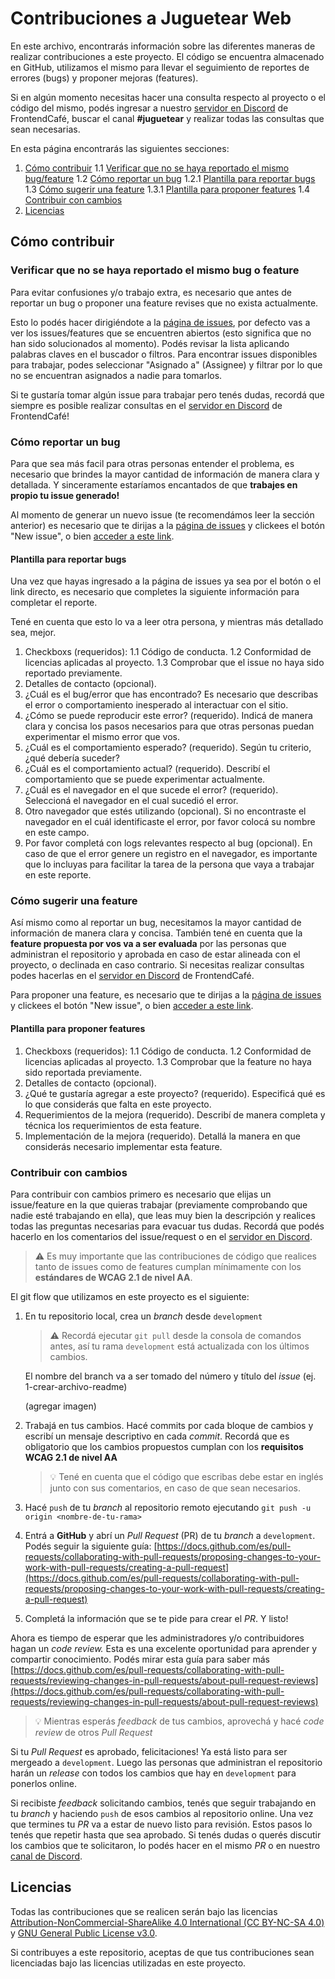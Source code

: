 # Contribuciones a Juguetear Web

En este archivo, encontrarás información sobre las diferentes maneras de realizar contribuciones a este proyecto. El código se encuentra almacenado en GitHub, utilizamos el mismo para llevar el seguimiento de reportes de errores (bugs) y proponer mejoras (features).

Si en algún momento necesitas hacer una consulta respecto al proyecto o el código del mismo, podés ingresar a nuestro [servidor en Discord](https://discord.com/invite/frontendcafe) de FrontendCafé, buscar el canal **#juguetear** y realizar todas las consultas que sean necesarias.

<!-- TODO Update link to discord -->

En esta página encontrarás las siguientes secciones:

1. [Cómo contribuir](#cómo-contribuir)
   1.1 [Verificar que no se haya reportado el mismo bug/feature](#verificar-que-no-se-haya-reportado-el-mismo-bug-o-feature)
   1.2 [Cómo reportar un bug](#cómo-reportar-un-bug)
   1.2.1 [Plantilla para reportar bugs](#plantilla-para-reportar-bugs)
   1.3 [Cómo sugerir una feature](#cómo-sugerir-una-feature)
   1.3.1 [Plantilla para proponer features](#plantilla-para-proponer-features)
   1.4 [Contribuir con cambios](#contribuir-con-cambios)
2. [Licencias](#licencias)

## Cómo contribuir

### Verificar que no se haya reportado el mismo bug o feature

Para evitar confusiones y/o trabajo extra, es necesario que antes de reportar un bug o proponer una feature revises que no exista actualmente.

Esto lo podés hacer dirigiéndote a la [página de issues](https://github.com/Juguetear/juguetear-web/issues), por defecto vas a ver los issues/features que se encuentren abiertos (esto significa que no han sido solucionados al momento). Podés revisar la lista aplicando palabras claves en el buscador o filtros. Para encontrar issues disponibles para trabajar, podes seleccionar "Asignado a" (Assignee) y filtrar por lo que no se encuentran asignados a nadie para tomarlos.

Si te gustaría tomar algún issue para trabajar pero tenés dudas, recordá que siempre es posible realizar consultas en el [servidor en Discord](https://discord.com/invite/frontendcafe) de FrontendCafé!

<!-- TODO Update link to discord -->

### Cómo reportar un bug

Para que sea más facil para otras personas entender el problema, es necesario que brindes la mayor cantidad de información de manera clara y detallada. Y sinceramente estaríamos encantados de que **trabajes en propio tu issue generado!**

Al momento de generar un nuevo issue (te recomendámos leer la sección anterior) es necesario que te dirijas a la [página de issues](https://github.com/Juguetear/juguetear-web/issues) y clickees el botón "New issue", o bien [acceder a este link](https://github.com/Juguetear/juguetear-web/issues/new?assignees=&labels=Bug%2CTriage&template=BUG_FORM.yml&title=%5BBug%5D%3A+).

#### Plantilla para reportar bugs

Una vez que hayas ingresado a la página de issues ya sea por el botón o el link directo, es necesario que completes la siguiente información para completar el reporte.

Tené en cuenta que esto lo va a leer otra persona, y mientras más detallado sea, mejor.

1. Checkboxs (requeridos):
   1.1 Código de conducta.
   1.2 Conformidad de licencias aplicadas al proyecto.
   1.3 Comprobar que el issue no haya sido reportado previamente.
2. Detalles de contacto (opcional).
3. ¿Cuál es el bug/error que has encontrado?
   Es necesario que describas el error o comportamiento inesperado al interactuar con el sitio.
4. ¿Cómo se puede reproducir este error? (requerido).
   Indicá de manera clara y concisa los pasos necesarios para que otras personas puedan experimentar el mismo error que vos.
5. ¿Cuál es el comportamiento esperado? (requerido).
   Según tu criterio, ¿qué debería suceder?
6. ¿Cuál es el comportamiento actual? (requerido).
   Describí el comportamiento que se puede experimentar actualmente.
7. ¿Cuál es el navegador en el que sucede el error? (requerido).
   Seleccioná el navegador en el cual sucedió el error.
8. Otro navegador que estés utilizando (opcional).
   Si no encontraste el navegador en el cuál identificaste el error, por favor colocá su nombre en este campo.
9. Por favor completá con logs relevantes respecto al bug (opcional).
   En caso de que el error genere un registro en el navegador, es importante que lo incluyas para facilitar la tarea de la persona que vaya a trabajar en este reporte.

### Cómo sugerir una feature

Así mismo como al reportar un bug, necesitamos la mayor cantidad de información de manera clara y concisa. También tené en cuenta que la **feature propuesta por vos va a ser evaluada** por las personas que administran el repositorio y aprobada en caso de estar alineada con el proyecto, o declinada en caso contrario. Si necesitas realizar consultas podes hacerlas en el [servidor en Discord](https://discord.com/invite/frontendcafe) de FrontendCafé.

<!-- TODO Update link to discord -->

Para proponer una feature, es necesario que te dirijas a la [página de issues](https://github.com/Juguetear/juguetear-web/issues) y clickees el botón "New issue", o bien [acceder a este link](https://github.com/Juguetear/juguetear-web/issues/new?assignees=&labels=enhancement%2Ctriage&template=FEATURE_FORM.yml&title=%5BFeat%5D%3A+).

#### Plantilla para proponer features

1. Checkboxs (requeridos):
   1.1 Código de conducta.
   1.2 Conformidad de licencias aplicadas al proyecto.
   1.3 Comprobar que la feature no haya sido reportada previamente.
2. Detalles de contacto (opcional).
3. ¿Qué te gustaría agregar a este proyecto? (requerido).
   Especificá qué es lo que considerás que falta en este proyecto.
4. Requerimientos de la mejora (requerido).
   Describí de manera completa y técnica los requerimientos de esta feature.
5. Implementación de la mejora (requerido).
   Detallá la manera en que considerás necesario implementar esta feature.

### Contribuir con cambios

Para contribuir con cambios primero es necesario que elijas un issue/feature en la que quieras trabajar (previamente comprobando que nadie esté trabajando en ella), que leas muy bien la descripción y realices todas las preguntas necesarias para evacuar tus dudas. Recordá que podés hacerlo en los comentarios del issue/request o en el [servidor en Discord](https://discord.com/invite/frontendcafe).

> ⚠️ Es muy importante que las contribuciones de código que realices tanto de issues como de features cumplan mínimamente con los **estándares de WCAG 2.1 de nivel AA**.

El git flow que utilizamos en este proyecto es el siguiente:

1. En tu repositorio local, crea un _branch_ desde `development`

   > ⚠️ Recordá ejecutar `git pull` desde la consola de comandos antes, así tu rama `development` está actualizada con los últimos cambios.

   El nombre del branch va a ser tomado del número y título del _issue_ (ej. 1-crear-archivo-readme)

   (agregar imagen)

2. Trabajá en tus cambios. Hacé commits por cada bloque de cambios y escribí un mensaje descriptivo en cada _commit_. Recordá que es obligatorio que los cambios propuestos cumplan con los **requisitos WCAG 2.1 de nivel AA**

   > 💡 Tené en cuenta que el código que escribas debe estar en inglés junto con sus comentarios, en caso de que sean necesarios.

3. Hacé `push` de tu _branch_ al repositorio remoto ejecutando `git push -u origin <nombre-de-tu-rama>`

4. Entrá a **GitHub** y abrí un _Pull Request_ (PR) de tu _branch_ a `development`. Podés seguir la siguiente guía: [https://docs.github.com/es/pull-requests/collaborating-with-pull-requests/proposing-changes-to-your-work-with-pull-requests/creating-a-pull-request](https://docs.github.com/es/pull-requests/collaborating-with-pull-requests/proposing-changes-to-your-work-with-pull-requests/creating-a-pull-request)

5. Completá la información que se te pide para crear el _PR_. Y listo!

Ahora es tiempo de esperar que les administradores y/o contribuidores hagan un _code review._ Esta es una excelente oportunidad para aprender y compartir conocimiento. Podés mirar esta guía para saber más [https://docs.github.com/es/pull-requests/collaborating-with-pull-requests/reviewing-changes-in-pull-requests/about-pull-request-reviews](https://docs.github.com/es/pull-requests/collaborating-with-pull-requests/reviewing-changes-in-pull-requests/about-pull-request-reviews)

> 💡 Mientras esperás _feedback_ de tus cambios, aprovechá y hacé _code review_ de otros _Pull Request_

Si tu _Pull Request_ es aprobado, felicitaciones! Ya está listo para ser mergeado a `development`. Luego las personas que administran el repositorio harán un _release_ con todos los cambios que hay en `development` para ponerlos online.

Si recibiste _feedback_ solicitando cambios, tenés que seguir trabajando en tu _branch_ y haciendo `push` de esos cambios al repositorio online. Una vez que termines tu _PR_ va a estar de nuevo listo para revisión. Estos pasos lo tenés que repetir hasta que sea aprobado. Si tenés dudas o querés discutir los cambios que te solicitaron, lo podés hacer en el mismo _PR_ o en nuestro [canal de Discord](https://discord.com/invite/frontendcafe).

## Licencias

Todas las contribuciones que se realicen serán bajo las licencias [Attribution-NonCommercial-ShareAlike 4.0 International (CC BY-NC-SA 4.0)](https://github.com/Juguetear/juguetear-web/blob/development/LICENSE-CC-BY-NC-SA) y [GNU General Public License v3.0](https://github.com/Juguetear/juguetear-web/blob/development/LICENSE).

Si contribuyes a este repositorio, aceptas de que tus contribuciones sean licenciadas bajo las licencias utilizadas en este proyecto.
